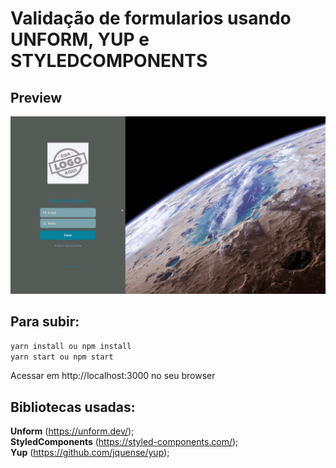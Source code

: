 # Validação de formularios usando UNFORM, YUP  e STYLEDCOMPONENTS

## Preview
![](https://github.com/augusto-kuki/unform-reactjs-example/blob/master/src/assets/unform-reactjs-example.gif)



## Para subir:

`yarn install ou npm install`<br />
`yarn start ou npm start`

Acessar em http://localhost:3000 no seu browser

## Bibliotecas usadas:

**Unform** (https://unform.dev/);<br />
**StyledComponents** (https://styled-components.com/);<br />
**Yup** (https://github.com/jquense/yup);<br />

